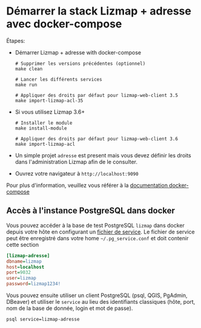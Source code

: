 # Démarrer la stack Lizmap + adresse avec docker-compose

Étapes:

- Démarrer Lizmap + adresse with docker-compose
    ```
    # Supprimer les versions précédentes (optionnel)
    make clean

    # Lancer les différents services
    make run

    # Appliquer des droits par défaut pour lizmap-web-client 3.5
    make import-lizmap-acl-35
    ```

- Si vous utilisez Lizmap 3.6+

    ```
    # Installer le module
    make install-module    

    # Appliquer des droits par défaut pour lizmap-web-client 3.6
    make import-lizmap-acl
    ```

- Un simple projet `adresse` est present mais vous devez définir les droits dans l'administration Lizmap afin de le consulter.

- Ouvrez votre navigateur à `http://localhost:9090`

Pour plus d'information, veuillez vous référer à la [documentation docker-compose](https://docs.docker.com/compose/)

## Accès à l'instance PostgreSQL dans docker

Vous pouvez accéder à la base de test PostgreSQL `lizmap` dans docker depuis votre hôte en configurant un
[fichier de service](https://docs.qgis.org/latest/fr/docs/user_manual/managing_data_source/opening_data.html#postgresql-service-connection-file).
Le fichier de service peut être enregistré dans votre home `~/.pg_service.conf` et doit contenir cette section

```ini
[lizmap-adresse]
dbname=lizmap
host=localhost
port=9032
user=lizmap
password=lizmap1234!
```

Vous pouvez ensuite utiliser un client PostgreSQL (psql, QGIS, PgAdmin, DBeaver) et utiliser le `service`
au lieu des identifiants classiques (hôte, port, nom de la base de donnée, login et mot de passe).

```bash
psql service=lizmap-adresse
```
